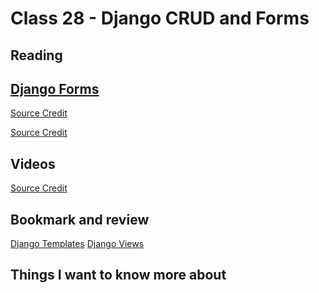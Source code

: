 # Class 28 - Django CRUD and Forms

## Reading

[Django Forms](https://developer.mozilla.org/en-US/docs/Learn/Server-side/Django/Forms)
- 

[Source Credit]()

[Source Credit]()

## Videos
[Source Credit]()



## Bookmark and review

[Django Templates](https://developer.mozilla.org/en-US/docs/Learn/Server-side/Django/Home_page)
[Django Views](https://developer.mozilla.org/en-US/docs/Learn/Server-side/Django/Generic_views)
## Things I want to know more about